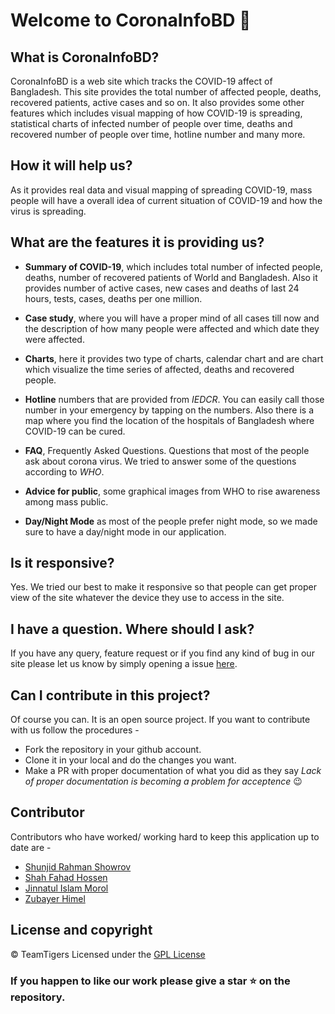 # Welcome to CoronaInfoBD :wave:

## What is CoronaInfoBD?

CoronaInfoBD is a web site which tracks the COVID-19 affect of Bangladesh. This site provides the total number of affected people, deaths, recovered patients, active cases and so on. It also provides some other features which includes visual mapping of how COVID-19 is spreading, statistical charts of infected number of people over time, deaths and recovered number of people over time, hotline number and many more.

## How it will help us?

As it provides real data and visual mapping of spreading COVID-19, mass people will have a overall idea of current situation of COVID-19 and how the virus is spreading.

## What are the features it is providing us?

- **Summary of COVID-19**, which includes total number of infected people, deaths, number of recovered patients of World and Bangladesh. Also it provides number of active cases, new cases and deaths of last 24 hours, tests, cases, deaths per one million.

- **Case study**, where you will have a proper mind of all cases till now and the description of how many people were affected and which date they were affected.

- **Charts**, here it provides two type of charts, calendar chart and are chart which visualize the time series of affected, deaths and recovered people. 

- **Hotline** numbers that are provided from _IEDCR_. You can easily call those number in your emergency by tapping on the numbers. Also there is a map where you find the location of the hospitals of Bangladesh where COVID-19 can be cured.

- **FAQ**, Frequently Asked Questions. Questions that most of the people ask about corona virus. We tried to answer some of the questions according to _WHO_.
  
- **Advice for public**, some graphical images from WHO to rise awareness among mass public.
  
- **Day/Night Mode** as most of the people prefer night mode, so we made sure to have a day/night mode in our application.

## Is it responsive?

Yes. We tried our best to make it responsive so that people can get proper view of the site whatever the device they use to access in the site.

## I have a question. Where should I ask?

If you have any query, feature request or if you find any kind of bug in our site please let us know by simply opening a issue [here](https://github.com/TeamTigers/coronainfobd/issues).

## Can I contribute in this project?

Of course you can. It is an open source project. If you want to contribute with us follow the procedures -

- Fork the repository in your github account.
- Clone it in your local and do the changes you want.
- Make a PR with proper documentation of what you did as they say _Lack of proper documentation is becoming a problem for acceptence_ :wink:

## Contributor

Contributors who have worked/ working hard to keep this application up to date are - 

- [Shunjid Rahman Showrov](https://www.facebook.com/shunjid)
- [Shah Fahad Hossen](https://www.facebook.com/shahfahad.hossain)
- [Jinnatul Islam Morol](https://www.facebook.com/mdjinnatul.islam)
- [Zubayer Himel](https://www.facebook.com/zubayerhimel0)

## License and copyright

© TeamTigers Licensed under the [GPL License](LICENSE) 

### If you happen to like our work please give a star :star: on the repository.

